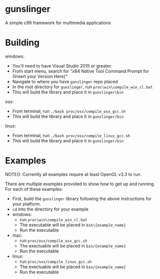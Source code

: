 # gunslinger

A simple c99 framework for multimedia applications

# Building

windows: 
  - You'll need to have Visual Studio 2015 or greater.
  - From start menu, search for "x64 Native Tool Command Prompt for {Insert your Version Here}"
  - Navigate to where you have `gunslinger` repo placed
  - In the root directory for `gunslinger`, run `proc\win\compile_win_cl.bat`
  - This will build the library and place it in `gunslinger\bin`
  
 osx: 
  - From terminal, run `./bash proc/osx/compile_osx_gcc.sh`
  - This will build the library and place it in `gunslinger/bin`
  
 linux: 
  - From terminal, run `./bash proc/osx/compile_linux_gcc.sh`
  - This will build the library and place it in `gunslinger/bin`

# Examples

NOTE(): Currently all examples require at least OpenGL v3.3 to run.

There are multiple examples provided to show how to get up and running. For each of these examples: 
  - First, build the `gunslinger` library following the above instructions for your platform.
  - `cd` into the directory for your example
  - windows: 
    - run `proc\win\compile_win_cl.bat`
    - The executable will be placed in `bin\{example_name}`
    - Run the executable
  - mac: 
    - run `proc/osx/compile_osx_gcc.sh`
    - The exectuable will be placed in `bin/{example_name}`
    - Run the executable
  - linux: 
    - run `proc/osx/compile_linux_gcc.sh`
    - The exectuable will be placed in `bin/{example_name}`
    - Run the executable

